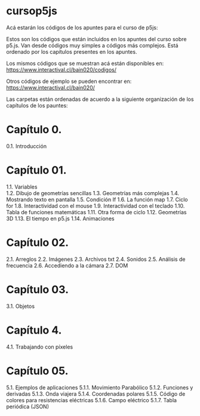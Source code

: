 # cursop5js
Acá estarán los códigos de los apuntes para el curso de p5js:

Estos son los códigos que están incluidos en los apuntes del curso sobre p5.js.
Van desde códigos muy simples a códigos más complejos.
Está ordenado por los capítulos presentes en los apuntes.

Los mismos códigos que se muestran acá están disponibles en:
https://www.interactival.cl/bain020/codigos/

Otros códigos de ejemplo se pueden encontrar en:
https://www.interactival.cl/bain020/

Las carpetas están ordenadas de acuerdo a la siguiente organización de los capítulos de los pauntes:

# Capítulo 0.
0.1. Introducción

# Capítulo 01.
1.1. Variables                                               
1.2. Dibujo de geometrías sencillas
1.3. Geometrías más complejas
1.4. Mostrando texto en pantalla
1.5. Condición If
1.6. La función map
1.7. Ciclo for
1.8. Interactividad con el mouse
1.9. Interactividad con el teclado
1.10. Tabla de funciones matemáticas
1.11. Otra forma de ciclo
1.12. Geometrías 3D
1.13. El tiempo en p5.js
1.14. Animaciones

# Capítulo 02.
2.1. Arreglos
2.2. Imágenes
2.3. Archivos txt
2.4. Sonidos
2.5. Análisis de frecuencia
2.6. Accediendo a la cámara
2.7. DOM

# Capítulo 03.
3.1. Objetos

# Capítulo 4.
4.1. Trabajando con píxeles

# Capítulo 05.
5.1. Ejemplos de aplicaciones
5.1.1. Movimiento Parabólico
5.1.2. Funciones y derivadas
5.1.3. Onda viajera
5.1.4. Coordenadas polares
5.1.5. Código de colores para resistencias eléctricas
5.1.6. Campo eléctrico
5.1.7. Tabla periódica (JSON)
